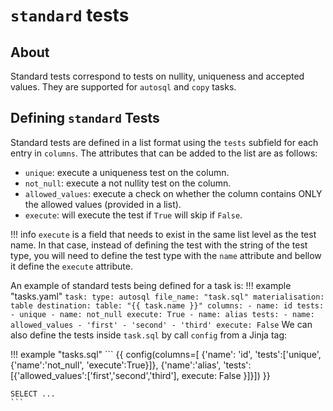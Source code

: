 # `standard` tests

## About

Standard tests correspond to tests on nullity, uniqueness and accepted values. They are supported for `autosql` and `copy` tasks.

## Defining `standard` Tests

Standard tests are defined in a list format using the `tests` subfield for each entry in `columns`. The attributes that can be added to the list are as follows:

* `unique`: execute a uniqueness test on the column.
* `not_null`: execute a not nullity test on the column.
* `allowed_values`: execute a check on whether the column contains ONLY the allowed values (provided in a list).
* `execute`: will execute the test if `True` will skip if `False`.

!!! info
    `execute` is a field that needs to exist in the same list level as the test name. In that case, instead of defining the test with the string of the test type, you will need to define the test type with the `name` attribute and bellow it define the `execute` attribute.

An example of standard tests being defined for a task is:
!!! example "tasks.yaml"
    ```
    task:
      type: autosql
      file_name: "task.sql"
      materialisation: table
      destination:
        table: "{{ task.name }}"
      columns:
        - name: id
          tests:
            - unique
            - name: not_null
              execute: True
        - name: alias
          tests:
            - name: allowed_values
              - 'first'
              - 'second'
              - 'third'
              execute: False
    ```
We can also define the tests inside `task.sql` by call `config` from a Jinja tag:

!!! example "tasks.sql"
    ```
    {{ config(columns=[ {'name': 'id', 'tests':['unique', {'name':'not_null', 'execute':True}]},
                        {'name':'alias', 'tests':[{'allowed_values':['first','second','third'], execute: False }]}]) }}

    SELECT ...
    ```

